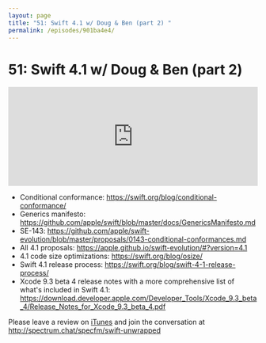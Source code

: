 ```yaml
---
layout: page
title: "51: Swift 4.1 w/ Doug & Ben (part 2) "
permalink: /episodes/901ba4e4/
---
```


# 51: Swift 4.1 w/ Doug & Ben (part 2) 

<iframe frameBorder="0" height="200px" scrolling="no" seamless src="https://player.simplecast.com/b0d0ed63-d512-4910-8a6d-9ad8670be908" width="100%"></iframe>

- Conditional conformance: https://swift.org/blog/conditional-conformance/
- Generics manifesto: https://github.com/apple/swift/blob/master/docs/GenericsManifesto.md
- SE-143: https://github.com/apple/swift-evolution/blob/master/proposals/0143-conditional-conformances.md
- All 4.1 proposals: https://apple.github.io/swift-evolution/#?version=4.1
- 4.1 code size optimizations: https://swift.org/blog/osize/
- Swift 4.1 release process: https://swift.org/blog/swift-4-1-release-process/
- Xcode 9.3 beta 4 release notes with a more comprehensive list of what's included in Swift 4.1: https://download.developer.apple.com/Developer_Tools/Xcode_9.3_beta_4/Release_Notes_for_Xcode_9.3_beta_4.pdf

Please leave a review on [iTunes](https://itunes.apple.com/us/podcast/swift-unwrapped/id1209817203?mt=2) and join the conversation at http://spectrum.chat/specfm/swift-unwrapped
